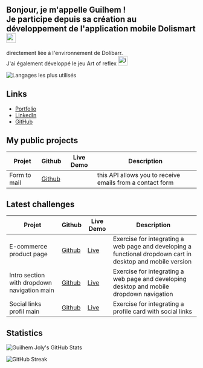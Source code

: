 ## Bonjour, je m'appelle Guilhem ! <br> Je participe depuis sa création au développement de l'application mobile Dolismart <img width="25" height="25" alt="adaptive-icon" src="https://github.com/user-attachments/assets/43d40f66-5fab-409f-8c20-d306f42bd9e1" />
 directement liée à l'environnement de Dolibarr.
 <br> J'ai également développé le jeu Art of reflex <img width="25" height="25" alt="icon512" src="https://github.com/user-attachments/assets/3f73d7a1-9acf-44c1-9ef1-26657762fada" />


![Langages les plus utilisés](https://github-readme-stats.vercel.app/api/top-langs/?username=GuilhemJoly&layout=compact&theme=radical)

## Links

- [Portfolio](https://guilhemjoly.vercel.app/)
- [LinkedIn](https://linkedin.com/in/guilhem-joly/)
- [GitHub](https://github.com/GuilhemJoly)

## My public projects

| Projet             | Github                                                | Live Demo | Description |
|--------------------|-------------------------------------------------------|-----------|-------------|
| Form to mail       | [Github](https://github.com/GuilhemJoly/form-to-mail) |           | this API allows you to receive emails from a contact form |

## Latest challenges

| Projet             | Github                                                | Live Demo | Description |
|--------------------|-------------------------------------------------------|-----------|-------------|
|E-commerce product page | [Github](https://github.com/GuilhemJoly/ecommerce-product-page-main) | [Live](https://challenge-ecommerce-product-page.vercel.app/) | Exercise for integrating a web page and developing a functional dropdown cart in desktop and mobile version|
|Intro section with dropdown navigation main | [Github](https://github.com/GuilhemJoly/intro-section-with-dropdown-navigation-main) | [Live](https://intro-section-with-dropdown-navigation-main-eta-lovat.vercel.app/) | Exercise for integrating a web page and developing desktop and mobile dropdown navigation |
| Social links profil main | [Github](https://github.com/GuilhemJoly/social-links-profil-main) | [Live](https://social-links-profil-main.vercel.app/) | Exercise for integrating a profile card with social links |

## Statistics
![Guilhem Joly's GitHub Stats](https://github-readme-stats.vercel.app/api?username=GuilhemJoly&show_icons=true&theme=radical)

![GitHub Streak](https://github-readme-streak-stats.herokuapp.com/?user=GuilhemJoly&theme=radical)
